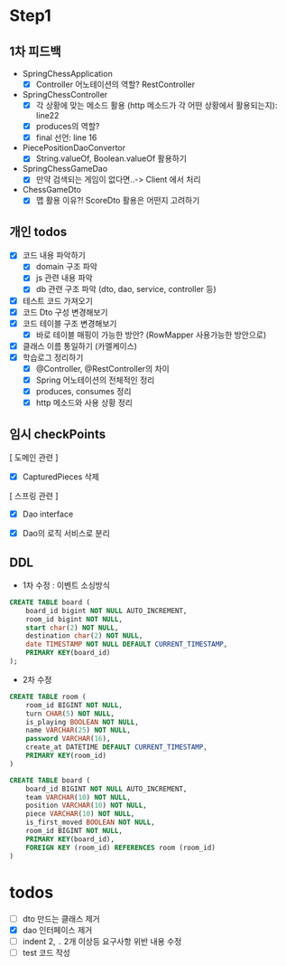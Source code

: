 # Step1 

## 1차 피드백
- SpringChessApplication
    - [x] Controller 어노테이션의 역할? RestController
    
- SpringChessController
    - [x] 각 상황에 맞는 메소드 활용 (http 메소드가 각 어떤 상황에서 활용되는지): line22
    - [x] produces의 역할?
    - [x] final 선언: line 16
    
- PiecePositionDaoConvertor
    - [x] String.valueOf, Boolean.valueOf 활용하기
    
- SpringChessGameDao
    - [x] 만약 검색되는 게임이 없다면..-> Client 에서 처리
    
- ChessGameDto
    - [x] 맵 활용 이유?! ScoreDto 활용은 어떤지 고려하기
    
## 개인 todos
- [x] 코드 내용 파악하기
    - [x] domain 구조 파악
    - [x] js 관련 내용 파악
    - [x] db 관련 구조 파악 (dto, dao, service, controller 등)
- [x] 테스트 코드 가져오기
- [x] 코드 Dto 구성 변경해보기
- [x] 코드 테이블 구조 변경해보기
    - [x] 바로 테이블 매핑이 가능한 방안? (RowMapper 사용가능한 방안으로)
- [x] 클래스 이름 통일하기 (카멜케이스) 
- [x] 학습로그 정리하기
    - [x] @Controller, @RestController의 차이
    - [x] Spring 어노테이션의 전체적인 정리
    - [x] produces, consumes 정리
    - [x] http 메소드와 사용 상황 정리

## 임시 checkPoints
[ 도메인 관련 ]
- [x] CapturedPieces 삭제

[ 스프링 관련 ]
- [x] Dao interface
- [x] Dao의 로직 서비스로 분리


## DDL
- 1차 수정 : 이벤트 소싱방식
```sql
CREATE TABLE board (
	board_id bigint NOT NULL AUTO_INCREMENT,
	room_id bigint NOT NULL,
	start char(2) NOT NULL,
	destination char(2) NOT NULL,
	date TIMESTAMP NOT NULL DEFAULT CURRENT_TIMESTAMP,
	PRIMARY KEY(board_id)	
);
```
- 2차 수정
```sql
CREATE TABLE room (
	room_id BIGINT NOT NULL,
	turn CHAR(5) NOT NULL,
	is_playing BOOLEAN NOT NULL,
	name VARCHAR(25) NOT NULL,
	password VARCHAR(16),
	create_at DATETIME DEFAULT CURRENT_TIMESTAMP,
	PRIMARY KEY(room_id)
)

CREATE TABLE board (
	board_id BIGINT NOT NULL AUTO_INCREMENT,
	team VARCHAR(10) NOT NULL,
	position VARCHAR(10) NOT NULL,
	piece VARCHAR(10) NOT NULL, 
	is_first_moved BOOLEAN NOT NULL,
	room_id BIGINT NOT NULL,
	PRIMARY KEY(board_id),
	FOREIGN KEY (room_id) REFERENCES room (room_id)
)
```

# todos
- [ ] dto 만드는 클래스 제거
- [x] dao 인터페이스 제거
- [ ] indent 2, `.` 2개 이상등 요구사항 위반 내용 수정
- [ ] test 코드 작성
